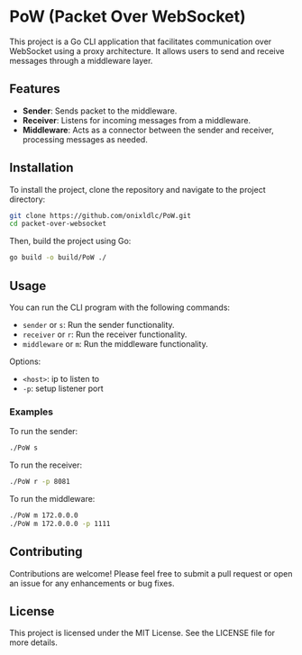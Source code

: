 # PoW (Packet Over WebSocket)

This project is a Go CLI application that facilitates communication over WebSocket using a proxy architecture. It allows users to send and receive messages through a middleware layer.

## Features

- **Sender**: Sends packet to the middleware.
- **Receiver**: Listens for incoming messages from a middleware.
- **Middleware**: Acts as a connector between the sender and receiver, processing messages as needed.

## Installation

To install the project, clone the repository and navigate to the project directory:

```bash
git clone https://github.com/onixldlc/PoW.git
cd packet-over-websocket
```

Then, build the project using Go:

```bash
go build -o build/PoW ./
```

## Usage

You can run the CLI program with the following commands:

- `sender` or `s`: Run the sender functionality.
- `receiver` or `r`: Run the receiver functionality.
- `middleware` or `m`: Run the middleware functionality.

Options:
- `<host>`: ip to listen to
- `-p`: setup listener port 

### Examples

To run the sender:

```bash
./PoW s
```

To run the receiver:

```bash
./PoW r -p 8081
```

To run the middleware:

```bash
./PoW m 172.0.0.0
./PoW m 172.0.0.0 -p 1111
```

## Contributing

Contributions are welcome! Please feel free to submit a pull request or open an issue for any enhancements or bug fixes.

## License

This project is licensed under the MIT License. See the LICENSE file for more details.